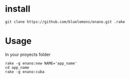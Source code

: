 # install

    git clone https://github.com/bluelemons/enano.git .rake

# Usage

In your proyects folder

    rake -g enano:new NAME='app_name'
    cd app_name
    rake -g enano:cuba

